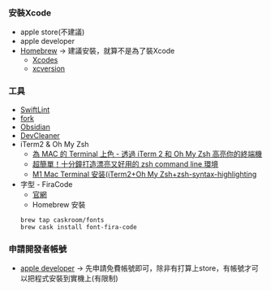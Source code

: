 ### 安裝Xcode
- apple store(不建議)
- apple developer
- [Homebrew](https://brew.sh) -> 建議安裝，就算不是為了裝Xcode
	- [Xcodes](https://github.com/RobotsAndPencils/XcodesApp)
	- [xcversion](https://13h.tw/2019/11/01/manage-xcode-versions.html)

### 工具
- [SwiftLint](https://github.com/realm/SwiftLint)
- [fork](https://git-fork.com)
- [Obsidian](https://obsidian.md)
- [DevCleaner](https://apps.apple.com/tw/app/devcleaner-for-xcode/id1388020431?mt=12)
- iTerm2 & Oh My Zsh
	- [為 MAC 的 Terminal 上色 - 透過 iTerm 2 和 Oh My Zsh 高亮你的終端機](https://pjchender.blogspot.com/2017/02/mac-terminal-iterm-2-oh-my-zsh.html)
	- [超簡單！十分鐘打造漂亮又好用的 zsh command line 環境](https://medium.com/statementdog-engineering/prettify-your-zsh-command-line-prompt-3ca2acc967f)
	- [M1 Mac Terminal 安装(iTerm2+Oh My Zsh+zsh-syntax-highlighting](https://zhuanlan.zhihu.com/p/365838868)
- 字型 - FiraCode
	- [官網](https://github.com/tonsky/FiraCode/wiki)
	- Homebrew 安裝
	```
	brew tap caskroom/fonts
	brew cask install font-fira-code
	```

### 申請開發者帳號
- [apple developer](https://developer.apple.com) → 先申請免費帳號即可，除非有打算上store，有帳號才可以把程式安裝到實機上(有限制)